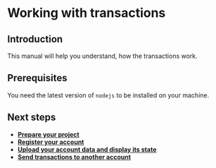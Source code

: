 # Working with transactions

## Introduction

This manual will help you understand, how the transactions work.

## Prerequisites

You need the latest version of `nodejs` to be installed on your machine.

## Next steps

- [**Prepare your project**](02-preparing-the-projects.md)
- [**Register your account**](03-register-an-account.md)
- [**Upload your account data and display its state**](working-with-accounts/01-upload-account-data-display-state.md)
- [**Send transactions to another account**](working-with-accounts/02-sending-transactions-to-another-acc.md)